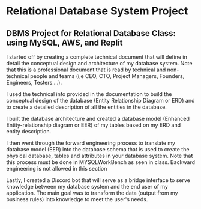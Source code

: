 # Relational Database System Project
## DBMS Project for Relational Database Class: using MySQL, AWS, and Replit

I started off by creating a complete technical document that will define in detail the conceptual design and architecture of my database system. Note that this is a professional document that is read by technical and non-technical people and teams (i,e CEO, CTO, Project Managers, Founders, Engineers, Testers....).

I used the technical info provided in the documentation to build the conceptual design of the database (Entity Relationship Diagram or ERD) and to create a detailed description of all the entities in the database.

I built the database architecture and created a database model (Enhanced Entity-relationship diagram or EER) of my tables based on my ERD and entity description.

I then went through the forward engineering process to translate my database model (EER) into the database schema that is used to create the physical database, tables and attributes in your database system. Note that this process must be done in MYSQLWorkBench as seen in class. Backward engineering is not allowed in this section

Lastly, I created a Discord bot that will serve as a bridge interface to serve knowledge between my database system and the end user of my application. The main goal was to transform the data (output from my business rules) into knowledge to meet the user's needs.
